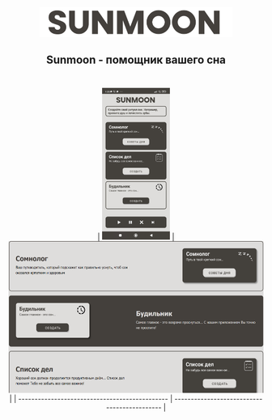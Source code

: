 <br/>
<p align="center">
  <a href="https://sunmoonapp.000webhostapp.com/">
    <img src="img/logo2.png" alt="Logo" height="60px">
  </a>

  <h2 align="center">
    Sunmoon - помощник вашего сна
    <br/>
    <br/>
  </h2>
</p>


<p align="center">
| <img src="img/screen.jpg" height="300px"> | <img src="img/s4.png" height="300px"> |
| ---------------------------------------------- | -------------------------------------------- | 

</p>
